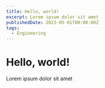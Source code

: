 ```yaml
---
title: Hello, world!
excerpt: Lorem ipsum dolor sit amet
publishedDate: 2023-05-01T00:00:00Z
tags:
  - Engineering
---
```


# Hello, world!

Lorem ipsum dolor sit amet
